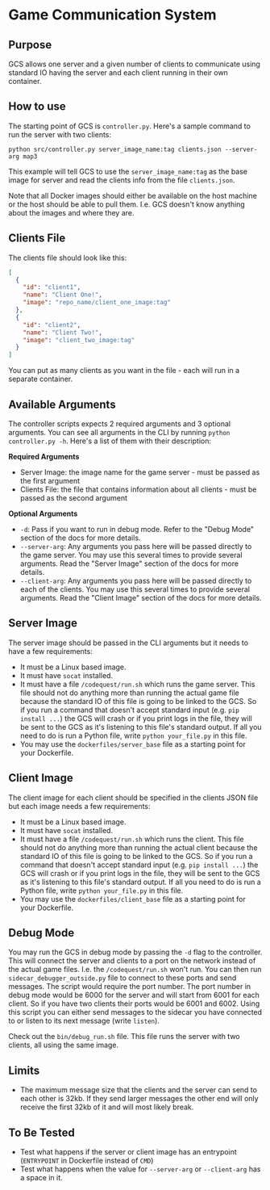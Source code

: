 # Game Communication System

## Purpose
GCS allows one server and a given number of clients to communicate using standard IO having the server and each client
running in their own container.

## How to use
The starting point of GCS is `controller.py`. Here's a sample command to run the server with two clients:

```shell
python src/controller.py server_image_name:tag clients.json --server-arg map3
```

This example will tell GCS to use the `server_image_name:tag` as the base image for server and read the clients info
from the file `clients.json`.

Note that all Docker images should either be available on the host machine or the host should be able to pull them.
I.e. GCS doesn't know anything about the images and where they are.

## Clients File
The clients file should look like this:

```json
[
  {
    "id": "client1",
    "name": "Client One!",
    "image": "repo_name/client_one_image:tag"
  },
  {
    "id": "client2",
    "name": "Client Two!",
    "image": "client_two_image:tag"
  }
]
```

You can put as many clients as you want in the file - each will run in a separate container.

## Available Arguments

The controller scripts expects 2 required arguments and 3 optional arguments.
You can see all arguments in the CLI by running `python controller.py -h`. Here's a list of them with their description:

**Required Arguments**
- Server Image: the image name for the game server - must be passed as the first argument
- Clients File: the file that contains information about all clients - must be passed as the second argument

**Optional Arguments**
- `-d`: Pass if you want to run in debug mode. Refer to the "Debug Mode" section of the docs for more details.
- `--server-arg`: Any arguments you pass here will be passed directly to the game server. You
may use this several times to provide several arguments. Read the "Server Image" section of the docs for more details.
- `--client-arg`: Any arguments you pass here will be passed directly to each of the clients. You
may use this several times to provide several arguments. Read the "Client Image" section of the docs for more details.

## Server Image

The server image should be passed in the CLI arguments but it needs to have a few requirements:
- It must be a Linux based image.
- It must have `socat` installed.
- It must have a file `/codequest/run.sh` which runs the game server. This file should not do anything more than running
the actual game file because the standard IO of this file is going to be linked to the GCS. So if you run a command
that doesn't accept standard input (e.g. `pip install ...`) the GCS will crash or if you print logs in the file, they
will be sent to the GCS as it's listening to this file's standard output. If all you need to do is run a Python file,
write `python your_file.py` in this file.
- You may use the `dockerfiles/server_base` file as a starting point for your Dockerfile.

## Client Image

The client image for each client should be specified in the clients JSON file but each image needs a few requirements:
- It must be a Linux based image.
- It must have `socat` installed.
- It must have a file `/codequest/run.sh` which runs the client. This file should not do anything more than running
the actual client because the standard IO of this file is going to be linked to the GCS. So if you run a command
that doesn't accept standard input (e.g. `pip install ...`) the GCS will crash or if you print logs in the file, they
will be sent to the GCS as it's listening to this file's standard output. If all you need to do is run a Python file,
write `python your_file.py` in this file.
- You may use the `dockerfiles/client_base` file as a starting point for your Dockerfile.

## Debug Mode

You may run the GCS in debug mode by passing the `-d` flag to the controller. This will connect the server and clients
to a port on the network instead of the actual game files. I.e. the `/codequest/run.sh` won't run. You can then run
`sidecar_debugger_outside.py` file to connect to these ports and send messages. The script would require the port
number. The port number in debug mode would be 6000 for the server and will start from 6001 for each client. So if you
have two clients their ports would be 6001 and 6002. Using this script you can either send messages to the sidecar
you have connected to or listen to its next message (write `listen`).

Check out the `bin/debug_run.sh` file. This file runs the server with two clients, all using the same image.

## Limits
- The maximum message size that the clients and the server can send to each other is 32kb. If they send larger messages
the other end will only receive the first 32kb of it and will most likely break.

## To Be Tested
- Test what happens if the server or client image has an entrypoint (`ENTRYPOINT` in Dockerfile instead of `CMD`)
- Test what happens when the value for `--server-arg` or `--client-arg` has a space in it.
